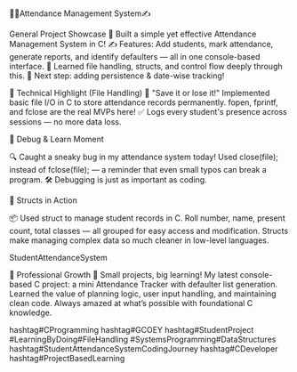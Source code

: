 👍🏻Attendance Management System✍ 

General Project Showcase
📘 Built a simple yet effective Attendance Management System in C!
✍ Features: Add students, mark attendance, generate reports, and identify defaulters — all in one console-based interface.
🧠 Learned file handling, structs, and control flow deeply through this.
🚀 Next step: adding persistence & date-wise tracking!

🔷 Technical Highlight (File Handling)
💾 "Save it or lose it!"
Implemented basic file I/O in C to store attendance records permanently.
fopen, fprintf, and fclose are the real MVPs here!
✅ Logs every student's presence across sessions — no more data loss.


🔷 Debug & Learn Moment

🔍 Caught a sneaky bug in my attendance system today!
Used close(file); instead of fclose(file); — a reminder that even small typos can break a program.
🛠 Debugging is just as important as coding.

🔷 Structs in Action

📦 Used struct to manage student records in C.
Roll number, name, present count, total classes — all grouped for easy access and modification.
Structs make managing complex data so much cleaner in low-level languages.

StudentAttendanceSystem

🔷 Professional Growth
🚀 Small projects, big learning!
My latest console-based C project: a mini Attendance Tracker with defaulter list generation.
Learned the value of planning logic, user input handling, and maintaining clean code.
Always amazed at what’s possible with foundational C knowledge.

hashtag#CProgramming hashtag#GCOEY hashtag#StudentProject #LearningByDoing#FileHandling #SystemsProgramming#DataStructures hashtag#StudentAttendanceSystemCodingJourney hashtag#CDeveloper hashtag#ProjectBasedLearning
